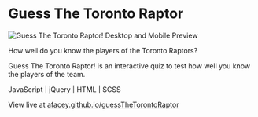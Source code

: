 # Guess The Toronto Raptor

![Guess The Toronto Raptor! Desktop and Mobile Preview][mockup]

How well do you know the players of the Toronto Raptors?

Guess The Toronto Raptor! is an interactive quiz to test how well you know the players of the team.

JavaScript | jQuery | HTML | SCSS

View live at [afacey.github.io/guessTheTorontoRaptor][live]

[mockup]: https://andrefacey.com/assets/mockups/guessTheRaptor-mockup-lg.png
[live]: https://afacey.github.io/guessTheTorontoRaptor/
